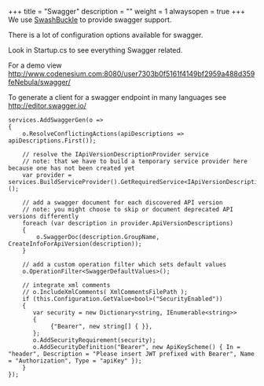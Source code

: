 ﻿+++
title = "Swagger"
description = ""
weight = 1
alwaysopen = true
+++
We use [SwashBuckle](https://github.com/domaindrivendev/Swashbuckle) to provide swagger support.


There is a lot of configuration options available for swagger.
 
Look in Startup.cs to see everything Swagger related.

For a demo view http://www.codenesium.com:8080/user7303b0f5161f4149bf2959a488d359feNebula/swagger/

To generate a client for a swagger endpoint in many languages see http://editor.swagger.io/

```
services.AddSwaggerGen(o =>
{
	o.ResolveConflictingActions(apiDescriptions => apiDescriptions.First());

	// resolve the IApiVersionDescriptionProvider service
	// note: that we have to build a temporary service provider here because one has not been created yet
	var provider = services.BuildServiceProvider().GetRequiredService<IApiVersionDescriptionProvider>();

	// add a swagger document for each discovered API version
	// note: you might choose to skip or document deprecated API versions differently
	foreach (var description in provider.ApiVersionDescriptions)
	{
		o.SwaggerDoc(description.GroupName, CreateInfoForApiVersion(description));
	}

	// add a custom operation filter which sets default values
	o.OperationFilter<SwaggerDefaultValues>();

	// integrate xml comments
	// o.IncludeXmlComments( XmlCommentsFilePath );
	if (this.Configuration.GetValue<bool>("SecurityEnabled"))
	{
	   var security = new Dictionary<string, IEnumerable<string>>
	   {
			{"Bearer", new string[] { }},
	   };
	   o.AddSecurityRequirement(security);
	   o.AddSecurityDefinition("Bearer", new ApiKeyScheme() { In = "header", Description = "Please insert JWT prefixed with Bearer", Name = "Authorization", Type = "apiKey" });
	}
});
```